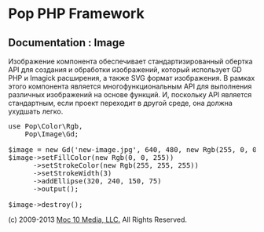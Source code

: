 Pop PHP Framework
=================

Documentation : Image
---------------------

Изображение компонента обеспечивает стандартизированный обертка API для создания и обработки изображений, который использует GD PHP и Imagick расширения, а также SVG формат изображения. В рамках этого компонента является многофункциональным API для выполнения различных изображений на основе функций. И, поскольку API является стандартным, если проект переходит в другой среде, она должна ухудшать легко.

<pre>
use Pop\Color\Rgb,
    Pop\Image\Gd;

$image = new Gd('new-image.jpg', 640, 480, new Rgb(255, 0, 0));
$image->setFillColor(new Rgb(0, 0, 255))
      ->setStrokeColor(new Rgb(255, 255, 255))
      ->setStrokeWidth(3)
      ->addEllipse(320, 240, 150, 75)
      ->output();

$image->destroy();
</pre>

(c) 2009-2013 [Moc 10 Media, LLC.](http://www.moc10media.com) All Rights Reserved.
